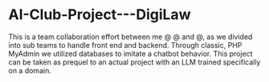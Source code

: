 # AI-Club-Project---DigiLaw
This is a team collaboration effort between me @ @ and @, as we divided into sub teams to handle front end and backend. Through classic, PHP MyAdmin we utilized databases to imitate a chatbot behavior. This project can be taken as prequel to an actual project with an LLM trained specifically on a domain. 
